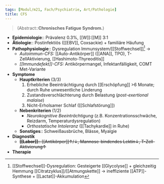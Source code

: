 ```yaml
---
tags: [Modul/m21, Fach/Psychiatrie, Art/Pathologie]
title: CFS
---
```

> (Abstract::**Chronisches Fatigue Syndrom.**)
- **Epidemiologie**:: Prävalenz 0.3%, [[W]]:[[M]] 3:1
- **Ätiologie**:: Postinfektiös ([[EBV]], Coxsackie) + familiäre Häufung
- **Pathophysiologie**:: Dysregulation Immunsystem/[[Stoffwechsel]][^1] → 
	- *Autoimmun-CFS:* [[Auto-Antikörper]] ([[ANA]], TPO), T-ZellAktivierung, [[Hashimoto-Thyreoditis]]
	- *[[Immundefekt]]-CFS:* Antikörpermangel, Infektanfälligkeit, COMT Met-Variante
- **Symptome**
	- **Hauptkriterien** (3/3)
		1. Erhebliche Beeinträchtigung durch [[Erschöpfung]] >6 Monate; durch Ruhe  unwesentliche Linderung
		2. Zustandsverschlächterung durch Belastung (*post-exertional malaise*)
		3. Nicht-Erholsamer Schlaf ([[Schlafstörung]])
	- **Nebenkriterien** (1/2)
		- *Neurokognitive Beeinträchtigung* (z.B. Konzentrationsschwäche, Reizdarm, Temperaturdysregulation)
		- *Orthostatische Intoleranz* ([[Tachykardie]] in Ruhe)
	- **Sonstiges**:: Schweißausbrüche, Blässe, Myalgie
- **Diagnostik**
	- ~~**[[Labor]]**:: [[Antikörper]]↑/↓, Mannose-bindendes Lektin↓, T-Zell-Aktivierung↑~~
- **Therapie**


[^1]: [[Stoffwechsel]]-Dysregulation: Gesteigerte [[Glycolyse]] + gleichzeitig Hemmung [[Citratzyklus]]/[[Atmungskette]] → ineffiziente [[ATP]]-Synthese + [[Lactat]]-Akkumulation